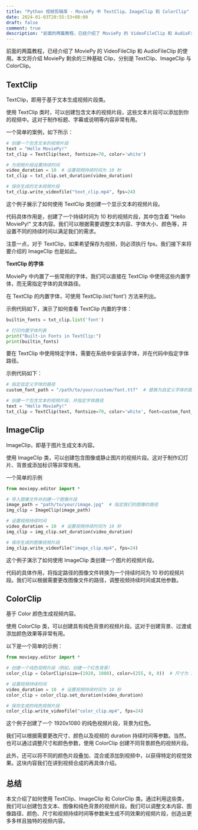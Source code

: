 ```yaml
---
title: "Python 视频剪辑库 - MoviePy 中 TextClip、ImageClip 和 ColorClip"
date: 2024-01-03T20:55:53+08:00
draft: false
comment: true
description: "前面的两篇教程，已经介绍了 MoviePy 的 VideoFileClip 和 AudioFileClip 的使用。本文将介绍 MoviePy 剩余的三种基础 Clip，分别是 TextClip、ImageClip 与 ColorClip。"
---
```


前面的两篇教程，已经介绍了 MoviePy 的 VideoFileClip 和 AudioFileClip 的使用。本文将介绍 MoviePy 剩余的三种基础 Clip，分别是 TextClip、ImageClip 与 ColorClip。

## TextClip

TextClip，即用于基于文本生成视频片段类。

使用 TextClip 类时，可以创建包含文本的视频片段，这些文本片段可以添加到你的视频中。这对于制作标题、字幕或说明等内容非常有用。

一个简单的案例，如下所示：

```python
# 创建一个包含文本的视频片段
text = "Hello MoviePy!"
txt_clip = TextClip(text, fontsize=70, color='white')

# 为视频片段设置持续时间
video_duration = 10  # 设置视频持续时间为 10 秒
txt_clip = txt_clip.set_duration(video_duration)

# 保存生成的文本视频片段
txt_clip.write_videofile("text_clip.mp4", fps=24)
```

这个例子展示了如何使用 TextClip 类创建一个显示文本的视频片段。

代码具体作用是，创建了一个持续时间为 10 秒的视频片段，其中包含着 "Hello MoviePy!" 文本内容。我们可以根据需要调整文本内容、字体大小、颜色等，并设置不同的持续时间以满足我们的需求。

注意一点，对于 TextClip，如果希望保存为视频，则必须执行 fps。我们接下来将要介绍的 ImageClip 也是如此。


**TextClip 的字体**

MoviePy 中内置了一些常用的字体，我们可以直接在 TextClip 中使用这些内置字体，而无需指定字体的具体路径。

在 TextClip 的内置字体，可使用 TextClip.list('font') 方法来列出。

示例代码如下，演示了如何查看 TextClip 内置的字体：

```python
builtin_fonts = txt_clip.list('font')

# 打印内置字体列表
print("Built-in Fonts in TextClip:")
print(builtin_fonts)
```

要在 TextClip 中使用特定字体，需要在系统中安装该字体，并在代码中指定字体路径。

示例代码如下：

```python
# 指定自定义字体的路径
custom_font_path = "/path/to/your/custom/font.ttf"  # 替换为自定义字体的路径

# 创建一个包含文本的视频片段，并指定字体路径
text = "Hello MoviePy!"
txt_clip = TextClip(text, fontsize=70, color='white', font=custom_font_path)
```

## ImageClip

ImageClip，即基于图片生成文本内容。

使用 ImageClip 类，可以创建包含图像或静止图片的视频片段。这对于制作幻灯片、背景或添加标识等非常有用。

一个简单的示例

```python
from moviepy.editor import *

# 导入图像文件并创建一个图像片段
image_path = "path/to/your/image.jpg"  # 指定我们的图像的路径
img_clip = ImageClip(image_path)

# 设置视频持续时间
video_duration = 10  # 设置视频持续时间为 10 秒
img_clip = img_clip.set_duration(video_duration)

# 保存生成的图像视频片段
img_clip.write_videofile("image_clip.mp4", fps=24)
```

这个例子演示了如何使用 ImageClip 类创建一个图片的视频片段。

代码的具体作用，将指定路径的图像文件转换为一个持续时间为 10 秒的视频片段。我们可以根据需要更改图像文件的路径，调整视频持续时间或其他参数。

## ColorClip

基于 Color 颜色生成视频内容。

使用 ColorClip 类，可以创建具有纯色背景的视频片段。这对于创建背景、过渡或添加颜色效果等非常有用。

以下是一个简单的示例：

```python
from moviepy.editor import *

# 创建一个纯色视频片段（例如，创建一个红色背景）
color_clip = ColorClip(size=(1920, 1080), color=(255, 0, 0))  # 尺寸为 1920x1080，颜色为红色

# 设置视频持续时间
video_duration = 10  # 设置视频持续时间为 10 秒
color_clip = color_clip.set_duration(video_duration)

# 保存生成的纯色视频片段
color_clip.write_videofile("color_clip.mp4", fps=24)
```

这个例子创建了一个 1920x1080 的纯色视频片段，背景为红色。

我们可以根据需要更改尺寸、颜色以及视频的 duration 持续时间等参数。当然，也可以通过调整尺寸和颜色参数，使用 ColorClip 创建不同背景颜色的视频片段。

此外，还可以将不同的颜色片段叠加、混合或添加到视频中，以获得特定的视觉效果。这块内容我们在讲到视频合成的再具体介绍。

## 总结

本文介绍了如何使用 TextClip、ImageClip 和 ColorClip 类。通过利用这些类，我们可以创建包含文本、图像和纯色背景的视频片段。我们可以调整文本内容、图像路径、颜色、尺寸和视频持续时间等参数来生成不同效果的视频片段，创造出更多多样且独特的视频内容。

